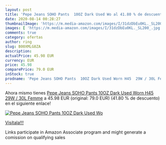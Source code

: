 ```yaml
---
layout: post
title: 'Pepe Jeans SOHO Pants  10OZ Dark Used Wo al 41.80 % de descuento'
date: 2020-08-14 00:28:27
thumbnailImage: 'https://m.media-amazon.com/images/I/31dzDbEu0KL._SL200_.jpg'
images: [ 'https://m.media-amazon.com/images/I/31dzDbEu0KL._SL200_.jpg' ]
comments: true
category: ofertas
author: ring
slug: B00XMLG8ZA
description:
actualPrice: 45.98 EUR
currency: EUR
price: 45.98
comparePrice: 79.0 EUR
inStock: true
prodname: 'Pepe Jeans SOHO Pants  10OZ Dark Used Worn H45  29W / 30L Femme'
---
```


Ahora mismo tienes [Pepe Jeans SOHO Pants  10OZ Dark Used Worn H45  29W / 30L Femme](https://www.amazon.fr/dp/B00XMLG8ZA/?tag=tolees0d-21) a 45.98 EUR (original: 79.0 EUR) (41.80 %  de descuento) en el siguiente enlace!

[![Pepe Jeans SOHO Pants  10OZ Dark Used Wo](https://m.media-amazon.com/images/I/31dzDbEu0KL._SL200_.jpg)](https://www.amazon.fr/dp/B00XMLG8ZA/?tag=tolees0d-21)

[Visítala!!!](https://www.amazon.fr/dp/B00XMLG8ZA/?tag=tolees0d-21)

Links participate in Amazon Associate program and might generate a comission on qualifying sales

